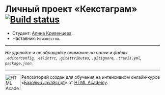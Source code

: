 # Личный проект «Кекстаграм» [![Build status][travis-image]][travis-url]

* Студент: [Алина Кривенцева](https://up.htmlacademy.ru/javascript/10/user/285159).
* Наставник: `Неизвестно`.

---

_Не удаляйте и не обращайте внимание на папки и файлы:_<br>
_`.editorconfig`, `.eslintrc`, `.gitattributes`, `.gitignore`, `.travis.yml`, `package.json`._

---

<a href="https://htmlacademy.ru/intensive/javascript"><img align="left" width="50" height="50" title="HTML Academy" src="https://up.htmlacademy.ru/static/img/intensive/javascript/logo-for-github.svg"></a>

Репозиторий создан для обучения на интенсивном онлайн‑курсе «[Базовый JavaScript](https://htmlacademy.ru/intensive/javascript)» от [HTML Academy](https://htmlacademy.ru).

[travis-image]: https://travis-ci.org/htmlacademy-javascript/285159-kekstagram.svg?branch=master
[travis-url]: https://travis-ci.org/htmlacademy-javascript/285159-kekstagram
